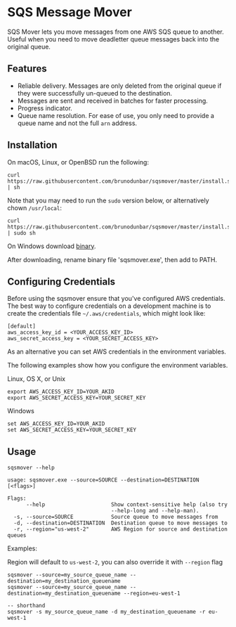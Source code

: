 # SQS Message Mover
SQS Mover lets you move messages from one AWS SQS queue to another. Useful when you need
to move deadletter queue messages back into the original queue.

## Features

* Reliable delivery. Messages are only deleted from the original queue if they 
were successfully un-queued to the destination.
* Messages are sent and received in batches for faster processing.
* Progress indicator.
* Queue name resolution. For ease of use, you only need to provide a queue name and not the full `arn` address. 

## Installation

On macOS, Linux, or OpenBSD run the following:

```
curl https://raw.githubusercontent.com/brunodunbar/sqsmover/master/install.sh | sh
```

Note that you may need to run the `sudo` version below, or alternatively chown `/usr/local`:
```
curl https://raw.githubusercontent.com/brunodunbar/sqsmover/master/install.sh | sudo sh
```

On Windows download [binary](https://github.com/brunodunbar/sqsmover/releases).

After downloading, rename binary file 'sqsmover.exe', then add to PATH.

## Configuring Credentials
Before using the sqsmover ensure that you've configured AWS credentials. The best
way to configure credentials on a development machine is to create the credentials file
`~/.aws/credentials`, which might look like:

```
[default]
aws_access_key_id = <YOUR_ACCESS_KEY_ID>
aws_secret_access_key = <YOUR_SECRET_ACCESS_KEY>
```

As an alternative you can set AWS credentials in the environment variables.

The following examples show how you configure the environment variables.

Linux, OS X, or Unix

```
export AWS_ACCESS_KEY_ID=YOUR_AKID
export AWS_SECRET_ACCESS_KEY=YOUR_SECRET_KEY
```
Windows

```
set AWS_ACCESS_KEY_ID=YOUR_AKID
set AWS_SECRET_ACCESS_KEY=YOUR_SECRET_KEY
```

## Usage

```
sqsmover --help

usage: sqsmover.exe --source=SOURCE --destination=DESTINATION [<flags>]

Flags:
      --help                     Show context-sensitive help (also try
                                 --help-long and --help-man).
  -s, --source=SOURCE            Source queue to move messages from
  -d, --destination=DESTINATION  Destination queue to move messages to
  -r, --region="us-west-2"       AWS Region for source and destination queues
```

Examples:

Region will default to `us-west-2`, you can also override it with `--region` flag

```
sqsmover --source=my_source_queue_name --destination=my_destination_queuename
sqsmover --source=my_source_queue_name --destination=my_destination_queuename --region=eu-west-1

-- shorthand
sqsmover -s my_source_queue_name -d my_destination_queuename -r eu-west-1
```



